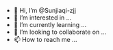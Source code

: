 - 👋 Hi, I’m @Sunjiaqi-zjj
- 👀 I’m interested in ...
- 🌱 I’m currently learning ...
- 💞️ I’m looking to collaborate on ...
- 📫 How to reach me ...

<!---
Sunjiaqi-zjj/Sunjiaqi-zjj is a ✨ special ✨ repository because its `README.md` (this file) appears on your GitHub profile.
You can click the Preview link to take a look at your changes.
--->
